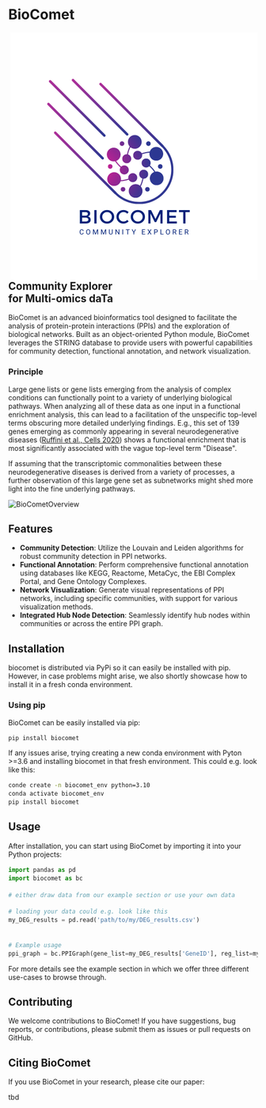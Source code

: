 # BioComet

<img align="right" width="500" height="500" src="https://github.com/NiRuff/GithubMedia/blob/main/BioCometLogo.png?raw=true">

## Community Explorer <br/> for Multi-omics daTa

BioComet is an advanced bioinformatics tool designed to facilitate the analysis of protein-protein interactions (PPIs) and the exploration of biological networks. Built as an object-oriented Python module, BioComet leverages the STRING database to provide users with powerful capabilities for community detection, functional annotation, and network visualization.

### Principle
Large gene lists or gene lists emerging from the analysis of complex conditions can functionally point to a variety of underlying biological pathways. 
When analyzing all of these data as one input in a functional enrichment analysis, this can lead to a facilitation of the unspecific top-level terms obscuring more detailed underlying findings.
E.g., this set of 139 genes emerging as commonly appearing in several neurodegenerative diseases 
([Ruffini et al., Cells 2020](https://doi.org/10.3390/cells9122642)) shows a functional enrichment that is most significantly associated with the vague top-level term "Disease".

If assuming that the transcriptomic commonalities between these neurodegenerative diseases is derived from a variety of processes, a further observation of this large gene set as subnetworks might shed more light into the fine underlying pathways.

![BioCometOverview](https://user-images.githubusercontent.com/50486014/238303370-5f6a0280-ef52-4dba-8f1a-7762256f83c6.png)

## Features

- **Community Detection**: Utilize the Louvain and Leiden algorithms for robust community detection in PPI networks.
- **Functional Annotation**: Perform comprehensive functional annotation using databases like KEGG, Reactome, MetaCyc, the EBI Complex Portal, and Gene Ontology Complexes.
- **Network Visualization**: Generate visual representations of PPI networks, including specific communities, with support for various visualization methods.
- **Integrated Hub Node Detection**: Seamlessly identify hub nodes within communities or across the entire PPI graph.

## Installation

biocomet is distributed via PyPi so it can easily be installed with pip. However, in case problems might arise, we also shortly showcase how to install it in a fresh conda environment.

### Using pip

BioComet can be easily installed via pip:

```bash
pip install biocomet
```

If any issues arise, trying creating a new conda environment with Pyton >=3.6 and installing biocomet in that fresh environment.
This could e.g. look like this:

```bash
conde create -n biocomet_env python=3.10
conda activate biocomet_env
pip install biocomet
```

## Usage

After installation, you can start using BioComet by importing it into your Python projects:

```python
import pandas as pd
import biocomet as bc

# either draw data from our example section or use your own data

# loading your data could e.g. look like this
my_DEG_results = pd.read('path/to/my/DEG_results.csv')


# Example usage
ppi_graph = bc.PPIGraph(gene_list=my_DEG_results['GeneID'], reg_list=my_DEG_results['logFC'])
```
For more details see the example section in which we offer three different use-cases to browse through.

## Contributing

We welcome contributions to BioComet! If you have suggestions, bug reports, or contributions, please submit them as issues or pull requests on GitHub.

## Citing BioComet

If you use BioComet in your research, please cite our paper: 

tbd

